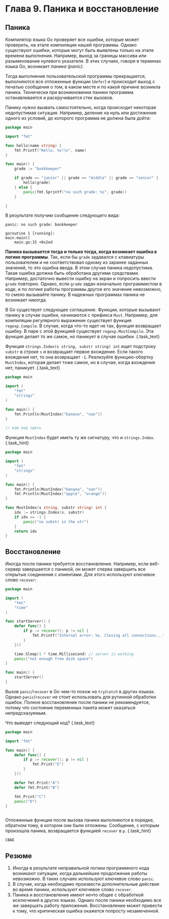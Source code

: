 # Глава 9. Паника и восстановление

## Паника
Компилятор языка Go проверяет все ошибки, которые может проверить, на этапе компиляции нашей программы. Однако существуют ошибки, которые могут быть выявлены только на этапе времени выполнения. Например, выход за границы массива или разыменование нулевого указателя. В этих случаях, говоря в терминах языка Go, возникает *паника (panic)*. 

Тогда выполнение пользовательской программы прекращается, выполняются все отложенные функции (`defer`) и происходит выход с печатью сообщения о том, в каком месте и по какой причине возникла паника. Технически при возникновении паники программа останавливается и раскручивается стек вызовов.

Панику нужно вызвать самостоятельно, когда происходит некоторая недопустимая ситуация. Например, деление на нуль или достижение одного из условий, до которого программа не должна была дойти:

```go {.example_for_playground}
package main

import "fmt"

func hello(name string) {
    fmt.Printf("Hello, %s!\n", name)
}

func main() {
    grade := "bookkeeper"

    if grade == "junior" || grade == "middle" || grade == "senior" {
        hello(grade)
    } else {
        panic(fmt.Sprintf("no such grade: %s", grade))
    }

}
```

В результате получим сообщение следующего вида:

```
panic: no such grade: bookkeeper

goroutine 1 [running]:
main.main()
	main.go:15 +0x2ed
```

**Паника вызывается тогда и только тогда, когда возникает ошибка в логике программы**. Так, если бы `grade` задавался с клавиатуры пользователем и не соответствовал одному из заранее заданных значений, то это ошибка ввода. В этом случае паника недопустима. Такая ошибка должна быть обработана другими средствами. Например, достаточно вывести ошибку на экран и попросить ввести `grade` повторно. Однако, если `grade` задан изначально программистом в коде, и по логике работы программы другое его значение невозможно, то смело вызывайте панику. В надежных программах паника не возникает никогда.

В Go существует следующее соглашение. Функции, которые вызывают панику в случае ошибки, начинаются с префикса `Must`. Например, для компиляции регулярного выражение существует функция `regexp.Compile`. В случае, когда что-то идет не так, функция возвращает ошибку. В паре с этой функцией существует `regexp.MustCompile`. Эта функция делает то же самое, но паникует в случае ошибки. {.task_text}  

Функция `strings.Index(s string, substr string) int` ищет подстроку `substr` в строке `s` и возвращает первое вхождение. Если такого вхождения нет, то она возвращает `-1`. Реализуйте функцию-обертку `MustIndex`, которая делает тоже самое, но в случае, когда вхождения нет, паникует. {.task_text}

```go {.task_source #golang_chapter_0090_task_0010}
package main

import (
	"fmt"
	"strings"
)

func main() {
	fmt.Println(MustIndex("banana", "nan"))
}

// ваш код здесь 
```

Функция `MustIndex` будет иметь ту же сигнатуру, что и `strings.Index`. {.task_hint}

```go {.task_answer}
package main

import (
	"fmt"
	"strings"
)

func main() {
	fmt.Println(MustIndex("banana", "nan"))
	fmt.Println(MustIndex("apple", "orange"))
}

func MustIndex(s string, substr string) int {
	idx := strings.Index(s, substr)
	if idx == -1 {
		panic("no substr in the str")
	}
	return idx
}
```

## Восстановление
Иногда после паники требуется восстановление. Например, если веб-сервер завершается с паникой, он может сперва завершить все открытые соединения с клиентами. Для этого используют ключевое слово `recover`:

```go {.example_for_playground}
package main

import (
    "fmt"
    "time"
)

func startServer() {
    defer func() {
        if p := recover(); p != nil {
            fmt.Printf("Internal error: %s. Closing all connections...", p)
        }
    }()

    time.Sleep(1 * time.Millisecond) // server is working
    panic("not enough free disk space")
}

func main() {
    startServer()
}
```

Вызов `panic`/`recover` в Go чем-то похож на `try`/`catch` в других языках. Однако `panic`/`recover` не стоит использовать для рутинной обработки ошибок. Полное восстановление после паники не рекомендуется, потому что состояние переменных пакета может оказаться непредсказуемым. 

Что выведет следующий код? {.task_text}

```go {.example_for_playground}
package main

import "fmt"

func main() {
	defer func() {
		if p := recover(); p != nil {
			fmt.Print("E")
		}
	}()

	defer fmt.Print("A")
	defer fmt.Print("B")

	fmt.Print("C")
	panic("D")
}
```

```consoleoutput {.task_source #golang_chapter_0090_task_0020}
```
Отложенные функции после вызова паники выполняются в порядке, обратном тому, в котором они были отложены. Сообщение, с которым произошла паника, возвращается функцией `recover` в `p`. {.task_hint}
```go {.task_answer}
CBAE
```

## Резюме
1. Иногда в результате неправильной логики программного кода возникают ситуации, когда дальнейшее продолжение работы невозможно. В таких случаях используют ключевое слово `panic`. 
2. В случае, когда необходимо произвести дополнительные действия во время паники, используют ключевое слово `recover`.
3. Паника и восстановление имеют нечто общее с обработкой исключений в других языках. Однако после паники необходимо все же завершать работу приложения. Восстановление может привести к тому, что критическая ошибка окажется попросту незамеченной.
